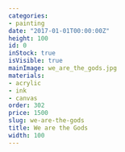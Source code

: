 ```yaml
---
categories:
- painting
date: "2017-01-01T00:00:00Z"
height: 100
id: 0
inStock: true
isVisible: true
mainImage: we_are_the_gods.jpg
materials:
- acrylic
- ink
- canvas
order: 302
price: 1500
slug: we-are-the-gods
title: We are the Gods
width: 100
---
```


